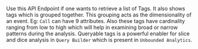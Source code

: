 Use this API Endpoint if one wants to retrieve a list of Tags.
It also shows tags which is grouped together. This grouping acts as the dimensionality of an event. Eg: `Call` can have 9 attributes.
Also these tags have cardinality ranging from low to high which will help in examining broad or narrow patterns during the analysis.
Queryable tags is a powerful enabler for slice and dice analysis in `Query Builder` which is present in `Unbounded Analytics`.